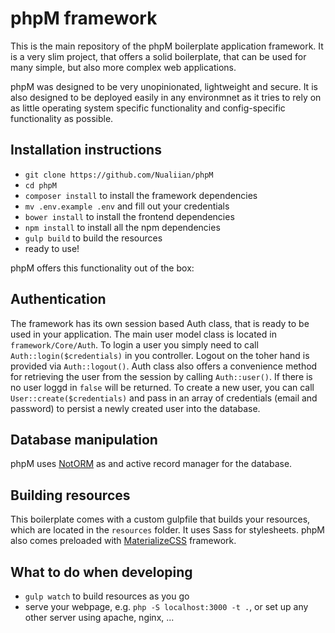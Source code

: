 # phpM framework

This is the main repository of the phpM boilerplate application framework. It is a very slim project, that offers a solid boilerplate, that can be used for many simple, but also more complex web applications.

phpM was designed to be very unopinionated, lightweight and secure. It is also designed to be deployed easily in any environmnet as it tries to rely on as little operating system specific functionality and config-specific functionality as possible.

## Installation instructions
* `git clone https://github.com/Nualiian/phpM`
* `cd phpM`
* `composer install` to install the framework dependencies
* `mv .env.example .env` and fill out your credentials
* `bower install` to install the frontend dependencies
* `npm install` to install all the npm dependencies
* `gulp build` to build the resources
* ready to use!

phpM offers this functionality out of the box:

## Authentication
The framework has its own session based Auth class, that is ready to be used in your application. The main user model class is located in `framework/Core/Auth`.
To login a user you simply need to call `Auth::login($credentials)` in you controller. Logout on the toher hand is provided via `Auth::logout()`.
Auth class also offers a convenience method for retrieving the user from the session by calling `Auth::user()`. If there is no user loggd in `false` will be returned.
To create a new user, you can call `User::create($credentials)` and pass in an array of credentials (email and password) to persist a newly created user into the database.

## Database manipulation
phpM uses [NotORM](http://www.notorm.com/) as and active record manager for the database.

## Building resources
This boilerplate comes with a custom gulpfile that builds your resources, which are located in the `resources` folder. It uses Sass for stylesheets. phpM also comes preloaded with [MaterializeCSS](http://materializecss.com) framework.

## What to do when developing
* `gulp watch` to build resources as you go
* serve your webpage, e.g. `php -S localhost:3000 -t .`, or set up any other server using apache, nginx, ...

